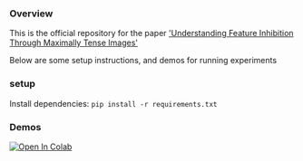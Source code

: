 ### Overview

This is the official repository for the paper ['Understanding Feature Inhibition Through Maximally Tense Images'](https://arxiv.org/abs/2406.05598)

Below are some setup instructions, and demos for running experiments 

### setup
Install dependencies: `pip install -r requirements.txt`


### Demos
[![Open In Colab](https://colab.research.google.com/assets/colab-badge.svg)](
https://colab.research.google.com/github/chrishamblin7/feature_inhibition/blob/main/feature_inhibition_demos.ipynb)


